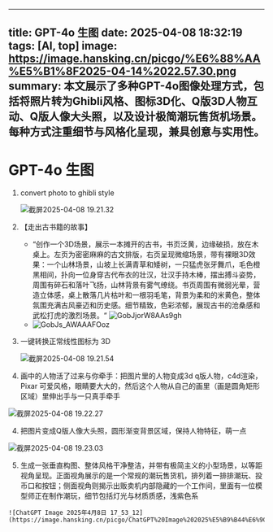 ---
   title: GPT-4o 生图 
   date: 2025-04-08 18:32:19
   tags:
     [AI, top]
   image: https://image.hansking.cn/picgo/%E6%88%AA%E5%B1%8F2025-04-14%2022.57.30.png
   summary: 本文展示了多种GPT-4o图像处理方式，包括将照片转为Ghibli风格、图标3D化、Q版3D人物互动、Q版人像大头照，以及设计极简潮玩售货机场景。 每种方式注重细节与风格化呈现，兼具创意与实用性。
   ---

   # GPT-4o 生图 

   1. convert photo to ghibli style

      ![截屏2025-04-08 19.21.32](https://image.hansking.cn/picgo/%E6%88%AA%E5%B1%8F2025-04-08%2019.21.32.png)

   2. 【走出古书籍的故事】

      - “创作一个3D场景，展示一本摊开的古书，书页泛黄，边缘破损，放在木桌上。左页为密密麻麻的古文排版，右页呈现微缩场景，带有裸眼3D效果：一个山林场景，山坡上长满青草和矮树，一只猛虎张牙舞爪，毛色橙黑相间，扑向一位身穿古代布衣的壮汉，壮汉手持木棒，摆出搏斗姿势，周围有碎石和落叶飞扬，山林背景有雾气缭绕。书页周围有微弱光晕，营造立体感，桌上散落几片枯叶和一根羽毛笔，背景为柔和的米黄色，整体氛围充满古风豪迈和历史感。细节精致，色彩浓郁，展现古书的沧桑感和武松打虎的激烈场景。“
        ![GobJjorW8AAs9gh](https://image.hansking.cn/picgo/GobJjorW8AAs9gh.png)
      - ![GobJs_AWAAAFOoz](https://image.hansking.cn/picgo/GobJs_AWAAAFOoz.png)

   3. 一键转换正常线性图标为 3D

      ![截屏2025-04-08 19.21.54](https://image.hansking.cn/picgo/%E6%88%AA%E5%B1%8F2025-04-08%2019.21.54.png)

   4. 画中的人物活了过来与你牵手：把图片里的人物变成3d q版人物，c4d渲染，Pixar 可爱风格，眼睛要大大的，然后这个人物从自己的画里（画是圆角矩形区域）里伸出手与一只真手牵手

   ![截屏2025-04-08 19.22.27](https://image.hansking.cn/picgo/%E6%88%AA%E5%B1%8F2025-04-08%2019.22.27.png)

   4. 把图片变成Q版人像大头照，圆形渐变背景区域，保持人物特征，萌一点

   ![截屏2025-04-08 19.23.03](https://image.hansking.cn/picgo/%E6%88%AA%E5%B1%8F2025-04-08%2019.23.03.png)

   5. 生成一张垂直构图、整体风格干净整洁，并带有极简主义的小型场景，以等距视角呈现。正面视角展示的是一个常规的潮玩售货机，排列着一排排潮玩、投币口和按钮；侧面视角则揭示出贩卖机内部隐藏的一个工作间，里面有一位模型师正在制作潮玩，细节包括灯光与材质质感，浅紫色系

   	![ChatGPT Image 2025年4月8日 17_53_12](https://image.hansking.cn/picgo/ChatGPT%20Image%202025%E5%B9%B44%E6%9C%888%E6%97%A5%2017_53_12.png)
